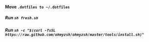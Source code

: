#### Move ```.dotfiles to ~/.dotfiles```

##### Run ```sh fresh.sh```

##### Run ```sh -c "$(curl -fsSL https://raw.github.com/ohmyzsh/ohmyzsh/master/tools/install.sh)"```
